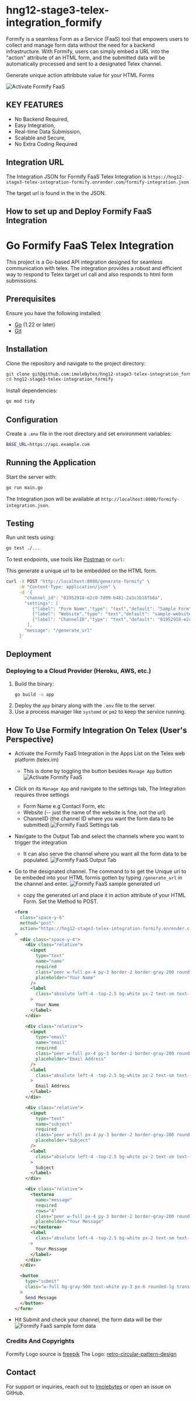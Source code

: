 # hng12-stage3-telex-integration_formify

Formify is a seamless Form as a Service (FaaS) tool that empowers users to collect and manage form data without the need for a backend infrastructure. With Formify, users can simply embed a URL into the "action" attribute of an HTML form, and the submitted data will be automatically processed and sent to a designated Telex channel.

Generate unique action attribbute value for your HTML Forms

![Activate Formify FaaS](images/formify-details.png)

## KEY FEATURES

- No Backend Required,
- Easy Integration,
- Real-time Data Submission,
- Scalable and Secure,
- No Extra Coding Required

## Integration URL

The Integration JSON for Formify FaaS Telex Integration is
`https://hng12-stage3-telex-integration-formify.onrender.com/formify-integration.json`

The target url is found in the in the JSON.

## How to set up and Deploy Formify FaaS Integration

# Go Formify FaaS Telex Integration

This project is a Go-based API integration designed for seamless communication with telex. The integration provides a robust and efficient way to respond to Telex target url call and also responds to html form submissions.

## Prerequisites

Ensure you have the following installed:

- [Go](https://go.dev/dl/) (1.22 or later)
- [Git](https://git-scm.com/)

## Installation

Clone the repository and navigate to the project directory:

```sh
git clone git@github.com:imoleBytes/hng12-stage3-telex-integration_formify.git
cd hng12-stage3-telex-integration_formify
```

Install dependencies:

```sh
go mod tidy
```

## Configuration

Create a `.env` file in the root directory and set environment variables:

```sh
BASE_URL=https://api.example.com
```

## Running the Application

Start the server with:

```sh
go run main.go
```

The Integration json will be available at `http://localhost:8080/formify-integration.json`.

## Testing

Run unit tests using:

```sh
go test ./...
```

To test endpoints, use tools like [Postman](https://www.postman.com/) or `curl`:

This generate a unique url to be embedded on the HTML form.

```sh
curl -X POST "http://localhost:8080/generate-formify" \
     -H "Content-Type: application/json" \
     -d '{
       "channel_id": "01952918-e2c0-7d99-b481-2a3c1b16fb6a",
       "settings": [
          {"label": "Form Name","type": "text","default": "Sample Form","required": true},
          {"label": "Website","type": "text","default": "sample-website-name","required": true},
          {"label": "ChannelID","type": "text","default": "01952918-e2c0-7d99-b481-2a3c1b16fb6a","required": true}
        ],
       "message": "/generate_url"
     }'
```

## Deployment

### **Deploying to a Cloud Provider (Heroku, AWS, etc.)**

1. Build the binary:
   ```sh
   go build -o app
   ```
2. Deploy the `app` binary along with the `.env` file to the server.
3. Use a process manager like `systemd` or `pm2` to keep the service running.

## How To Use Formify Integration On Telex (User's Perspective)

- Activate the Formify FaaS Integration in the Apps List on the Telex web platform (telex.im)
  - This is done by toggling the button besides `Manage App` button
    ![Activate Formify FaaS](images/formify-in-apps-list.png)
- Click on its `Manage App` and navigate to the settings tab, The Integration requires three settings
  - Form Name e.g Contact Form, etc
  - Website (-- just the name of the website is fine, not the url)
  - ChannelID (the channel ID where you want the form data to be submitted)
    ![Formify FaaS Settings tab](images/formify-settings.png)
- Navigate to the Output Tab and select the channels where you want to trigger the integration
  - It can also serve the channel where you want all the form data to be populated.
    ![Formify FaaS Output Tab](images/formify-output.png)
- Go to the designated channel. The command to to get the Unique url to be embeded into your HTML formis gotten by typing `/generate_url` in the channel and enter.
  ![Formify FaaS sample generated url](images/url-generated.png)

  - copy the generated url and place it in action attribute of your HTML Form. Set the Method to POST.

  ```html
  <form
    class="space-y-6"
    method="post"
    action="https://hng12-stage3-telex-integration-formify.onrender.com/formify/sample-website-name/01952918-e2c0-7d99-b481-2a3c1b16fb6a"
  >
    <div class="space-y-4">
      <div class="relative">
        <input
          type="text"
          name="name"
          required
          class="peer w-full px-4 py-3 border-2 border-gray-200 rounded-lg outline-none transition-all duration-300 focus:border-gray-400 placeholder-transparent"
          placeholder="Your Name"
        />
        <label
          class="absolute left-4 -top-2.5 bg-white px-2 text-sm text-gray-600 transition-all duration-300 peer-placeholder-shown:text-base peer-placeholder-shown:text-gray-400 peer-placeholder-shown:top-3 peer-focus:-top-2.5 peer-focus:text-sm peer-focus:text-gray-600"
        >
          Your Name
        </label>
      </div>

      <div class="relative">
        <input
          type="email"
          name="email"
          required
          class="peer w-full px-4 py-3 border-2 border-gray-200 rounded-lg outline-none transition-all duration-300 focus:border-gray-400 placeholder-transparent"
          placeholder="Email Address"
        />
        <label
          class="absolute left-4 -top-2.5 bg-white px-2 text-sm text-gray-600 transition-all duration-300 peer-placeholder-shown:text-base peer-placeholder-shown:text-gray-400 peer-placeholder-shown:top-3 peer-focus:-top-2.5 peer-focus:text-sm peer-focus:text-gray-600"
        >
          Email Address
        </label>
      </div>

      <div class="relative">
        <input
          type="text"
          name="subject"
          required
          class="peer w-full px-4 py-3 border-2 border-gray-200 rounded-lg outline-none transition-all duration-300 focus:border-gray-400 placeholder-transparent"
          placeholder="Subject"
        />
        <label
          class="absolute left-4 -top-2.5 bg-white px-2 text-sm text-gray-600 transition-all duration-300 peer-placeholder-shown:text-base peer-placeholder-shown:text-gray-400 peer-placeholder-shown:top-3 peer-focus:-top-2.5 peer-focus:text-sm peer-focus:text-gray-600"
        >
          Subject
        </label>
      </div>

      <div class="relative">
        <textarea
          name="message"
          required
          rows="4"
          class="peer w-full px-4 py-3 border-2 border-gray-200 rounded-lg outline-none transition-all duration-300 focus:border-gray-400 placeholder-transparent resize-none"
          placeholder="Your Message"
        ></textarea>
        <label
          class="absolute left-4 -top-2.5 bg-white px-2 text-sm text-gray-600 transition-all duration-300 peer-placeholder-shown:text-base peer-placeholder-shown:text-gray-400 peer-placeholder-shown:top-3 peer-focus:-top-2.5 peer-focus:text-sm peer-focus:text-gray-600"
        >
          Your Message
        </label>
      </div>
    </div>

    <button
      type="submit"
      class="w-full bg-gray-900 text-white py-3 px-6 rounded-lg transition-all duration-300 hover:bg-gray-800 focus:outline-none focus:ring-2 focus:ring-gray-400 focus:ring-offset-2"
    >
      Send Message
    </button>
  </form>
  ```

- Hit Submit and check your channel, the form data will be ther
  ![Formify FaaS sample form data](images/formify-channels-action.png)

### Credits And Copyrights

Formify Logo source is [freepik](https://www.freepik.com/)
The Logo: [retro-circular-pattern-design](https://img.freepik.com/free-vector/retro-circular-pattern-design_1308-175051.jpg?t=st=1739808712~exp=1739812312~hmac=f03b43859fc31fbdd675f1907599bd626959e488186958f208d879c6fd1ef10a&w=740)

## Contact

For support or inquiries, reach out to [Imolebytes](https://github.com/imolebytes) or open an issue on GitHub.
